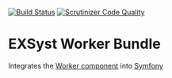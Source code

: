 [![Build Status](https://travis-ci.org/EXSyst/WorkerBundle.svg?branch=master)](https://travis-ci.org/EXSyst/WorkerBundle)
[![Scrutinizer Code Quality](https://scrutinizer-ci.com/g/EXSyst/WorkerBundle/badges/quality-score.png?b=master)](https://scrutinizer-ci.com/g/EXSyst/WorkerBundle/?branch=master)

# EXSyst Worker Bundle
Integrates the [Worker component](https://github.com/EXSyst/Worker) into [Symfony](https://github.com/symfony)
